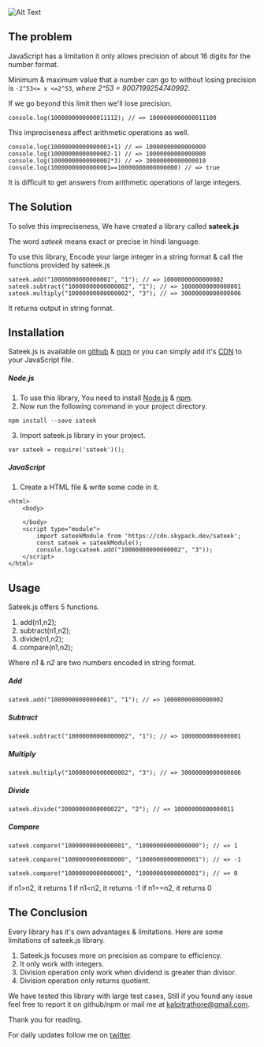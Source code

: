 ![Alt Text](https://dev-to-uploads.s3.amazonaws.com/uploads/articles/no1cx6yq1701r252j88c.png)

## The problem
JavaScript has a limitation it only allows precision of about 16 digits for the number format.

Minimum & maximum value that a number can go to without losing precision is `-2^53<= x <=2^53`, _where 2^53 = 9007199254740992_.

If we go beyond this limit then we'll lose precision.
```
console.log(1000000000000011112); // => 1000000000000011100
```

This impreciseness affect arithmetic operations as well.
```
console.log(10000000000000001+1) // => 10000000000000000
console.log(10000000000000002-1) // => 10000000000000000
console.log(10000000000000002*3) // => 30000000000000010
console.log(10000000000000001==10000000000000000) // => true
```
It is difficult to get answers from arithmetic operations of large integers.

## The Solution
To solve this impreciseness, We have created a library called **sateek.js**

The word _sateek_ means exact or precise in hindi language.

To use this library, Encode your large integer in a string format & call the functions provided by sateek.js

```
sateek.add("10000000000000001", "1"); // => 10000000000000002
sateek.subtract("10000000000000002", "1"); // => 10000000000000001
sateek.multiply("10000000000000002", "3"); // => 30000000000000006
```
It returns output in string format.

## Installation
Sateek.js is available on [github](https://github.com/Kalpitrathore/sateek) & [npm](https://www.npmjs.com/package/sateek) or you can simply add it's [CDN](https://cdn.skypack.dev/sateek) to your JavaScript file.

##### Node.js
1) To use this library, You need to install [Node.js](https://nodejs.org) & [npm](https://www.npmjs.com/get-npm).
2) Now run the following command in your project directory.
```
npm install --save sateek
```
3) Import sateek.js library in your project.
```
var sateek = require('sateek')();
```

##### JavaScript
1) Create a HTML file & write some code in it.
```
<html>
    <body>

    </body>    
    <script type="module">
        import sateekModule from 'https://cdn.skypack.dev/sateek';
        const sateek = sateekModule();
        console.log(sateek.add("10000000000000002", "3"));
    </script>
</html>
```

## Usage
Sateek.js offers 5 functions.
1) add(n1,n2);
2) subtract(n1,n2);
3) divide(n1,n2);
4) compare(n1,n2);

Where _n1_ & _n2_ are two numbers encoded in string format.

##### Add
```
sateek.add("10000000000000001", "1"); // => 10000000000000002
```

##### Subtract
```
sateek.subtract("10000000000000002", "1"); // => 10000000000000001
```

##### Multiply
```
sateek.multiply("10000000000000002", "3"); // => 30000000000000006
```

##### Divide
```
sateek.divide("20000000000000022", "2"); // => 10000000000000011
```

##### Compare
```
sateek.compare("10000000000000001", "10000000000000000"); // => 1

sateek.compare("10000000000000000", "10000000000000001"); // => -1

sateek.compare("10000000000000001", "10000000000000001"); // => 0
```
if n1>n2, it returns 1
if n1<n2, it returns -1
if n1==n2, it returns 0

## The Conclusion
Every library has it's own advantages & limitations. Here are some limitations of sateek.js library.

1) Sateek.js focuses more on precision as compare to efficiency.
2) It only work with integers.
3) Division operation only work when dividend is greater than divisor.
4) Division operation only returns quotient.

We have tested this library with large test cases, Still if you found any issue feel free to report it on github/npm or mail me at kalpitrathore@gmail.com.

Thank you for reading.

For daily updates follow me on [twitter](https://twitter.com/kalpitrathore).
